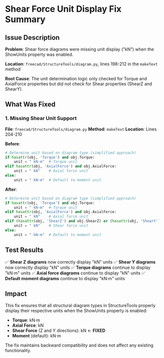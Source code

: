 # Shear Force Unit Display Fix Summary

## Issue Description

**Problem**: Shear force diagrams were missing unit display ("kN") when the ShowUnits property was enabled.

**Location**: `freecad/StructureTools/diagram.py`, lines 198-212 in the `makeText` method

**Root Cause**: The unit determination logic only checked for Torque and AxialForce properties but did not check for Shear properties (ShearZ and ShearY).

## What Was Fixed

### 1. Missing Shear Unit Support
**File**: `freecad/StructureTools/diagram.py`
**Method**: `makeText` 
**Location**: Lines 204-210

**Before**:
```python
# Determine unit based on diagram type (simplified approach)
if hasattr(obj, 'Torque') and obj.Torque:
    unit = " kN·m"  # Torque unit
elif hasattr(obj, 'AxialForce') and obj.AxialForce:
    unit = " kN"    # Axial force unit
else:
    unit = " kN·m"  # Default to moment unit
```

**After**:
```python
# Determine unit based on diagram type (simplified approach)
if hasattr(obj, 'Torque') and obj.Torque:
    unit = " kN·m"  # Torque unit
elif hasattr(obj, 'AxialForce') and obj.AxialForce:
    unit = " kN"    # Axial force unit
elif (hasattr(obj, 'ShearZ') and obj.ShearZ) or (hasattr(obj, 'ShearY') and obj.ShearY):
    unit = " kN"    # Shear force unit
else:
    unit = " kN·m"  # Default to moment unit
```

## Test Results

✅ **Shear Z diagrams** now correctly display "kN" units
✅ **Shear Y diagrams** now correctly display "kN" units
✅ **Torque diagrams** continue to display "kN·m" units
✅ **Axial force diagrams** continue to display "kN" units
✅ **Default moment diagrams** continue to display "kN·m" units

## Impact

This fix ensures that all structural diagram types in StructureTools properly display their respective units when the ShowUnits property is enabled:

- **Torque**: kN·m
- **Axial Force**: kN
- **Shear Force** (Z and Y directions): kN ← **FIXED**
- **Moment** (default): kN·m

The fix maintains backward compatibility and does not affect any existing functionality.